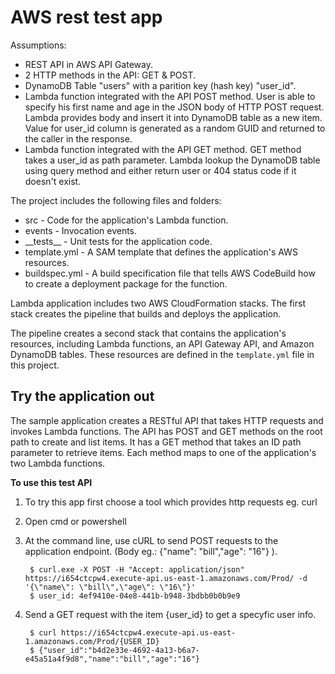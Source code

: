 # AWS rest test app
Assumptions:
  - REST API in AWS API Gateway.
  - 2 HTTP methods in the API: GET & POST.
  - DynamoDB Table "users" with a parition key (hash key) "user_id".
  - Lambda function integrated with the API POST method. User is able to specify his first name and age in the JSON body of HTTP POST request. Lambda provides body and insert it into DynamoDB table as a new item. Value for user_id column is generated as a random GUID and returned to the caller in the response.
  - Lambda function integrated with the API GET method. GET method takes a user_id as path parameter. Lambda lookup the DynamoDB table using query method and either return user or 404 status code if it doesn't exist.

The project includes the following files and folders:

- src - Code for the application's Lambda function.
- events - Invocation events.
- \_\_tests__ - Unit tests for the application code.
- template.yml - A SAM template that defines the application's AWS resources.
- buildspec.yml -  A build specification file that tells AWS CodeBuild how to create a deployment package for the function.

Lambda application includes two AWS CloudFormation stacks. The first stack creates the pipeline that builds and deploys the application.

The pipeline creates a second stack that contains the application's resources, including Lambda functions, an API Gateway API, and Amazon DynamoDB tables. These resources are defined in the `template.yml` file in this project.

## Try the application out

The sample application creates a RESTful API that takes HTTP requests and invokes Lambda functions. The API has POST and GET methods on the root path to create and list items. It has a GET method that takes an ID path parameter to retrieve items. Each method maps to one of the application's two Lambda functions.

**To use this test API**

1. To try this app first choose a tool which provides http requests eg. curl
1. Open cmd or powershell
1. At the command line, use cURL to send POST requests to the application endpoint. (Body eg.: {\"name\": \"bill\",\"age\": \"16\"} ).

        $ curl.exe -X POST -H "Accept: application/json" https://i654ctcpw4.execute-api.us-east-1.amazonaws.com/Prod/ -d '{\"name\": \"bill\",\"age\": \"16\"}'
        $ user_id: 4ef9410e-04e8-441b-b948-3bdbb0b0b9e9
        

1. Send a GET request with the item {user_id} to get a specyfic user info.

        $ curl https://i654ctcpw4.execute-api.us-east-1.amazonaws.com/Prod/{USER_ID}
        $ {"user_id":"b4d2e33e-4692-4a13-b6a7-e45a51a4f9d8","name":"bill","age":"16"}



